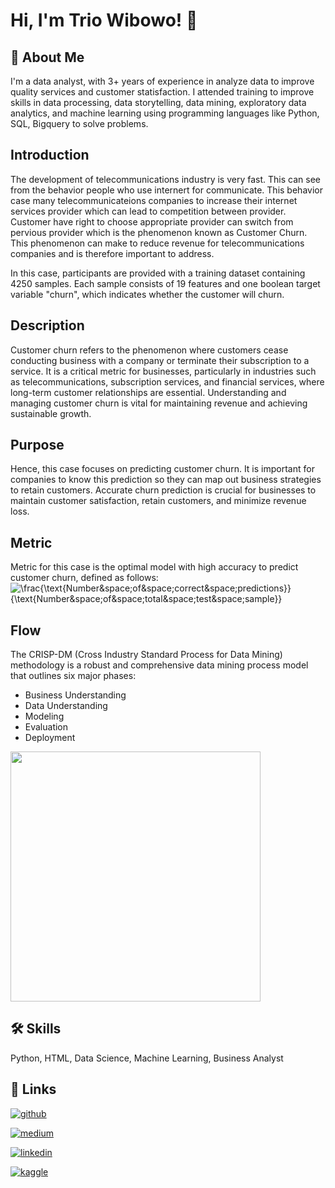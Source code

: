 # Hi, I'm Trio Wibowo! 👋

## 🚀 About Me
I'm a data analyst, with 3+ years of experience in analyze data to improve quality services and customer statisfaction. I attended training to improve skills in data processing, data storytelling, data mining, exploratory data analytics, and machine learning using programming languages like Python, SQL, Bigquery to solve problems.

## Introduction
The development of telecommunications industry is very fast. This can see from the behavior people who use internert for communicate. This behavior case many telecommunicateions companies to increase their internet services provider which can lead to competition between provider. Customer have right to choose appropriate provider can switch from pervious provider which is the phenomenon known as Customer Churn. This phenomenon can make to reduce revenue for telecommunications companies and is therefore important to address.

In this case, participants are provided with a training dataset containing 4250 samples. Each sample consists of 19 features and one boolean target variable "churn", which indicates whether the customer will churn.

## Description
Customer churn refers to the phenomenon where customers cease conducting business with a company or terminate their subscription to a service. It is a critical metric for businesses, particularly in industries such as telecommunications, subscription services, and financial services, where long-term customer relationships are essential. Understanding and managing customer churn is vital for maintaining revenue and achieving sustainable growth.

## Purpose
Hence, this case focuses on predicting customer churn. It is important for companies to know this prediction so they can map out business strategies to retain customers. Accurate churn prediction is crucial for businesses to maintain customer satisfaction, retain customers, and minimize revenue loss.

## Metric
Metric for this case is the optimal model with high accuracy to predict customer churn, defined as follows:
![\frac{\text{Number&space;of&space;correct&space;predictions}}{\text{Number&space;of&space;total&space;test&space;sample}}](https://latex.codecogs.com/svg.image?Accuracy=\frac{\text{Number&space;of&space;correct&space;predictions}}{\text{Number&space;of&space;total&space;test&space;sample}})

## Flow
The CRISP-DM (Cross Industry Standard Process for Data Mining) methodology is a robust and comprehensive data mining process model that outlines six major phases:
- Business Understanding
- Data Understanding
- Modeling
- Evaluation
- Deployment

<img src="https://upload.wikimedia.org/wikipedia/commons/b/b9/CRISP-DM_Process_Diagram.png" width=400px height=400px />

## 🛠 Skills
Python, HTML, Data Science, Machine Learning, Business Analyst

## 🔗 Links
[![github](https://img.shields.io/badge/github-000?style=for-the-badge&logo=github&logoColor=white)](https://github.com/triowibowo21) 

[![medium](https://img.shields.io/badge/medium-000?style=for-the-badge&logo=medium&logoColor=white)](https://triowibowo21.medium.com)

[![linkedin](https://img.shields.io/badge/linkedin-0A66C2?style=for-the-badge&logo=linkedin&logoColor=white)](https://www.linkedin.com/in/triowibowo)

[![kaggle](https://img.shields.io/badge/kaggle-1DA1F2?style=for-the-badge&logo=kaggle&logoColor=white)](https://www.kaggle.com/triowibowo28)


